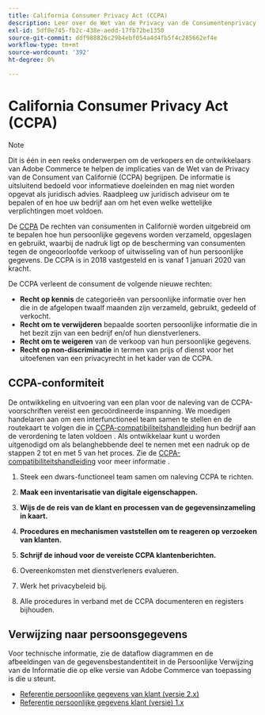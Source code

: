 ```yaml
---
title: California Consumer Privacy Act (CCPA)
description: Leer over de Wet van de Privacy van de Consumentenprivacy van Californië (CCPA), die de rechten van consumenten in Californië uitbreidt om te bepalen hoe hun persoonlijke informatie wordt verzameld, opgeslagen, en gebruikt.
exl-id: 5df0e745-fb2c-438e-aedd-17fb72be1350
source-git-commit: ddf988826c29b4ebf054a4d4fb5f4c285662ef4e
workflow-type: tm+mt
source-wordcount: '392'
ht-degree: 0%

---
```


# California Consumer Privacy Act (CCPA)

>[!NOTE]
>
>Dit is één in een reeks onderwerpen om de verkopers en de ontwikkelaars van Adobe Commerce te helpen de implicaties van de Wet van de Privacy van de Consument van Californië (CCPA) begrijpen. De informatie is uitsluitend bedoeld voor informatieve doeleinden en mag niet worden opgevat als juridisch advies. Raadpleeg uw juridisch adviseur om te bepalen of en hoe uw bedrijf aan om het even welke wettelijke verplichtingen moet voldoen.

De [CCPA](https://oag.ca.gov/privacy/ccpa) De rechten van consumenten in Californië worden uitgebreid om te bepalen hoe hun persoonlijke gegevens worden verzameld, opgeslagen en gebruikt, waarbij de nadruk ligt op de bescherming van consumenten tegen de ongeoorloofde verkoop of uitwisseling van of hun persoonlijke gegevens. De CCPA is in 2018 vastgesteld en is vanaf 1 januari 2020 van kracht.

De CCPA verleent de consument de volgende nieuwe rechten:

- **Recht op kennis** de categorieën van persoonlijke informatie over hen die in de afgelopen twaalf maanden zijn verzameld, gebruikt, gedeeld of verkocht.
- **Recht om te verwijderen** bepaalde soorten persoonlijke informatie die in het bezit zijn van een bedrijf en/of hun dienstverleners.
- **Recht om te weigeren** van de verkoop van hun persoonlijke gegevens.
- **Recht op non-discriminatie** in termen van prijs of dienst voor het uitoefenen van een privacyrecht in het kader van de CCPA.

## CCPA-conformiteit

De ontwikkeling en uitvoering van een plan voor de naleving van de CCPA-voorschriften vereist een gecoördineerde inspanning. We moedigen handelaren aan om een interfunctioneel team samen te stellen en de routekaart te volgen die in [CCPA-compatibiliteitshandleiding](https://experienceleague.adobe.com/docs/commerce-admin/start/compliance/privacy/compliance-ccpa.html) hun bedrijf aan de verordening te laten voldoen . Als ontwikkelaar kunt u worden uitgenodigd om als belanghebbende deel te nemen met een nadruk op de stappen 2 tot en met 5 van het proces. Zie de [CCPA-compatibiliteitshandleiding](https://experienceleague.adobe.com/docs/commerce-admin/start/compliance/privacy/compliance-ccpa.html) voor meer informatie .

1. Steek een dwars-functioneel team samen om naleving CCPA te richten.

1. **Maak een inventarisatie van digitale eigenschappen.**

1. **Wijs de de reis van de klant en processen van de gegevensinzameling in kaart.**

1. **Procedures en mechanismen vaststellen om te reageren op verzoeken van klanten.**

1. **Schrijf de inhoud voor de vereiste CCPA klantenberichten.**

1. Overeenkomsten met dienstverleners evalueren.

1. Werk het privacybeleid bij.

1. Alle procedures in verband met de CCPA documenteren en registers bijhouden.

## Verwijzing naar persoonsgegevens

Voor technische informatie, zie de dataflow diagrammen en de afbeeldingen van de gegevensbestandentiteit in de Persoonlijke Verwijzing van de Informatie die op elke versie van Adobe Commerce van toepassing is die u steunt.

- [Referentie persoonlijke gegevens van klant (versie 2.x)](data-m2.md)
- [Referentie persoonlijke gegevens klant (versie) 1.x](data-m1.md)

